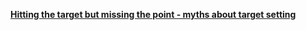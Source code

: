 [**Hitting the target but missing the point - myths about target setting**](https://www.linkedin.com/pulse/hitting-target-missing-point-myths-setting-bjarte-bogsnes)